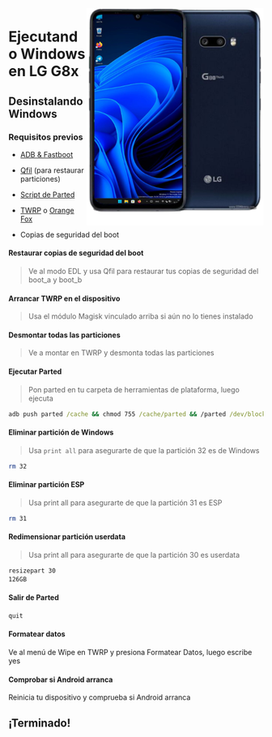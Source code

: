 <img align="right" src="https://github.com/Icesito68/Port-Windows-11-Lg-G8x/blob/Lg-G8x/mh2lm.png" width="350" alt="Windows 11 en funcionamiento en un LG G8x">

# Ejecutando Windows en LG G8x

## Desinstalando Windows

### Requisitos previos
- [ADB & Fastboot](https://developer.android.com/studio/releases/platform-tools)

- [Qfil](https://github.com/Icesito68/Port-Windows-11-Lge-devices/releases/tag/Qfil) (para restaurar particiones)
  
- [Script de Parted](https://github.com/Icesito68/Port-Windows-11-Lge-devices/releases/download/Scripts/parted)
  
- [TWRP](https://drive.google.com/file/d/1xc9DhNX5bj8PZKOZc09N5QhtOGamKD9o/view?usp=share_link) o [Orange Fox](https://drive.google.com/file/d/1EGyZOBfdfZ_4nAqD7FURbJ-Bvq3E4ckO/view?usp=share_link)
  
- Copias de seguridad del boot

#### Restaurar copias de seguridad del boot
> Ve al modo EDL y usa Qfil para restaurar tus copias de seguridad del boot_a y boot_b

#### Arrancar TWRP en el dispositivo
> Usa el módulo Magisk vinculado arriba si aún no lo tienes instalado

#### Desmontar todas las particiones
> Ve a montar en TWRP y desmonta todas las particiones

#### Ejecutar Parted
> Pon parted en tu carpeta de herramientas de plataforma, luego ejecuta
```cmd
adb push parted /cache && chmod 755 /cache/parted && /parted /dev/block/sda
```

#### Eliminar partición de Windows
> Usa `print all` para asegurarte de que la partición 32 es de Windows
```sh
rm 32
```

#### Eliminar partición ESP
> Usa print all para asegurarte de que la partición 31 es ESP
```sh
rm 31
```

#### Redimensionar partición userdata
> Usa print all para asegurarte de que la partición 30 es userdata  
```sh
resizepart 30
126GB
```

#### Salir de Parted
```sh
quit
```

#### Formatear datos
Ve al menú de Wipe en TWRP y presiona Formatear Datos, luego escribe yes

#### Comprobar si Android arranca
Reinicia tu dispositivo y comprueba si Android arranca

## ¡Terminado!







